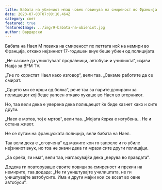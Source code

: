 ```yaml
---
title: Бабата на убиениот млад човек повикува на смиреност во Франција
date: 2023-07-03T07:00:10.464Z
category: свет
featured: true
featuredImage: ../img/9-babata-na-ubieniot.jpg
author: Вардарски
---
```

Бабата на Наел М повика на смиреност по петтата ноќ на немири во Франција, откако нејзиниот 17-годишен внук беше убиен од полицијата.

„Не сакаме да уништуваат продавници, автобуси и училишта“, изјави Надја за BFM TV.

„Тие го користат Наел како изговор“, вели таа. „Сакаме работите да се смират.

„Срцето ми се крши од болка“, рече таа за парите донирани за полицаецот кој беше уапсен откако пукаше во Наел во вторникот.

Но, таа вели дека е уверена дека полицаецот ќе биде казнет како и сите други.

„Наел е мртов, тој е мртов“, вели таа. „Мојата ќерка е изгубена... Не и остана живот.

Не се лутам на француската полиција, вели бабата на Наел.

Таа вели дека е „огорчена“ од мажите кои го запреле и го убиле нејзиниот внук, но тоа не значи дека ги мрази сите други полицајци.

„За среќа, ги има“, вели таа, нагласувајќи дека „верува во правдата“.

Додека ги повторуваше своите повици за смиреност и прекин на немирите, таа додаде: „Не ги уништувајте училиштата, не ги уништувајте автобусите. Има и други мајки кои се возат во овие автобуси“.